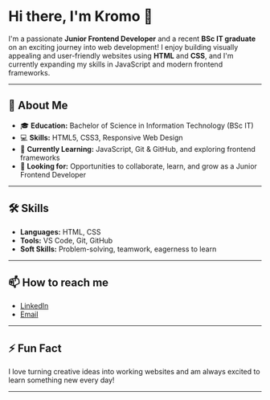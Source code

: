 # Hi there, I'm Kromo 👋

I'm a passionate **Junior Frontend Developer** and a recent **BSc IT graduate** on an exciting journey into web development! I enjoy building visually appealing and user-friendly websites using **HTML** and **CSS**, and I'm currently expanding my skills in JavaScript and modern frontend frameworks.

---

## 🚀 About Me

- 🎓 **Education:** Bachelor of Science in Information Technology (BSc IT)
- 💻 **Skills:** HTML5, CSS3, Responsive Web Design
- 🌱 **Currently Learning:** JavaScript, Git & GitHub, and exploring frontend frameworks
- 🤝 **Looking for:** Opportunities to collaborate, learn, and grow as a Junior Frontend Developer

---

## 🛠️ Skills

- **Languages:** HTML, CSS
- **Tools:** VS Code, Git, GitHub
- **Soft Skills:** Problem-solving, teamwork, eagerness to learn

---

## 📫 How to reach me

- [LinkedIn](#) <!-- Add your LinkedIn URL here -->
- [Email](mailto:kroweyrichmond2004@gmail.com) <!-- Add your email address -->

---

## ⚡ Fun Fact

I love turning creative ideas into working websites and am always excited to learn something new every day!

---

<!--
**77Kromo/77Kromo** is a ✨ _special_ ✨ repository because its `README.md` (this file) appears on your GitHub profile.
-->
